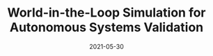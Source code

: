 ---
title: "World-in-the-Loop Simulation for Autonomous Systems Validation"
collection: publications
permalink: /publication/2021-05-30-ICRA-WIL
excerpt: 'Simulation is at the core of validating autonomous systems (AS), enabling the detection of faults at a lower cost and earlier in the development life cycle. However, simulation can only produce an approximation of the real world, leading to a gap between simulation and reality where undesirable system behaviors can go unnoticed. To address that gap, we present a novel approach, world-in-the-loop (WIL) simulation, which integrates sensing data from simulation and the real world to provide the AS with a mixed-reality. The approach executes multiple instances of the AS in parallel, one in the real world and at least one in simulation, performs configurable transformations, filtering, and merging operations on the body of sensed data in order to integrate it, and provides the pipelines to distribute the original sensor data and the integrated sensor data back to the executing AS. We present a study on multiple scenarios and two simulators that demonstrates how WIL reduces the simulation-reality gap and increases the chances of exposing failures before deployment.'
date: 2021-05-30
venue: '2021 IEEE International Conference on Robotics and Automation (<a href="http://www.icra2021.org">ICRA</a>)'
paperurl: 'http://hildebrandt-carl.github.io/files/2021-05-30-ICRA-WIL.pdf'
publishurl: 'https://ieeexplore.ieee.org/abstract/document/9561240'
authors: '<b>Carl Hildebrandt</b>, Sebastian Elbaum'
awards: ''
video: https://www.youtube.com/watch?v=7MFQNq08OJM
---